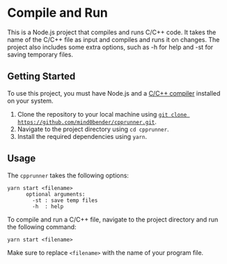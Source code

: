 # Compile and Run

This is a Node.js project that compiles and runs C/C++ code. It takes the name of the C/C++ file as input and compiles and runs it on changes.
The project also includes some extra options, such as -h for help and -st for saving temporary files.

## Getting Started

To use this project, you must have Node.js and a [C/C++ compiler](https://gcc.gnu.org/install/) installed on your system.

1. Clone the repository to your local machine using [`git clone https://github.com/mind0bender/cpprunner.git`](https://github.com/mind0bender/cpprunner.git).
2. Navigate to the project directory using `cd cpprunner`.
3. Install the required dependencies using `yarn`.

## Usage

The `cpprunner` takes the following options:


```
yarn start <filename>
      optional arguments:
        -st : save temp files
        -h  : help
```

To compile and run a C/C++ file, navigate to the project directory and run the following command:

```
yarn start <filename>
```

Make sure to replace `<filename>` with the name of your program file.